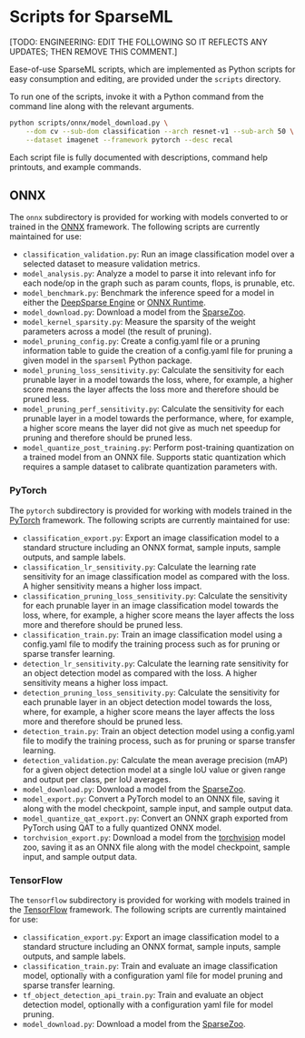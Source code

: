 # Scripts for SparseML

[TODO: ENGINEERING: EDIT THE FOLLOWING SO IT REFLECTS ANY UPDATES; THEN REMOVE THIS COMMENT.]

Ease-of-use SparseML scripts, which are implemented as Python scripts for easy consumption and editing, are provided under the `scripts` directory.

To run one of the scripts, invoke it with a Python command from the command line along with the relevant arguments.

```bash
python scripts/onnx/model_download.py \
    --dom cv --sub-dom classification --arch resnet-v1 --sub-arch 50 \
    --dataset imagenet --framework pytorch --desc recal
```

Each script file is fully documented with descriptions, command help printouts, and example commands.

## ONNX

The `onnx` subdirectory is provided for working with models converted to or trained in the [ONNX](https://onnx.ai/) framework.
The following scripts are currently maintained for use:

- `classification_validation.py`: Run an image classification model over a selected dataset to measure validation metrics.
- `model_analysis.py`: Analyze a model to parse it into relevant info for each node/op in the graph such as param counts, flops, is prunable, etc.
- `model_benchmark.py`: Benchmark the inference speed for a model in either the [DeepSparse Engine](https://docs.neuralmagic.com/deepsparse) or [ONNX Runtime](https://github.com/microsoft/onnxruntime).
- `model_download.py`: Download a model from the [SparseZoo](https://docs.neuralmagic.com/sparsezoo/).
- `model_kernel_sparsity.py`: Measure the sparsity of the weight parameters across a model (the result of pruning).
- `model_pruning_config.py`: Create a config.yaml file or a pruning information table to guide the creation of a config.yaml file for pruning a given model in the `sparseml` Python package.
- `model_pruning_loss_sensitivity.py`: Calculate the sensitivity for each prunable layer in a model towards the loss,
  where, for example, a higher score means the layer affects the loss more and therefore should be pruned less.
- `model_pruning_perf_sensitivity.py`: Calculate the sensitivity for each prunable layer in a model towards the performance, where, for example, a higher score means the layer did not give as much net speedup for pruning and therefore should be pruned less.
- `model_quantize_post_training.py`: Perform post-training quantization on a trained model from an ONNX file. Supports
  static quantization which requires a sample dataset to calibrate quantization parameters with.
  
### PyTorch

The `pytorch` subdirectory is provided for working with models trained in the [PyTorch](https://pytorch.org/) framework.
The following scripts are currently maintained for use:

- `classification_export.py`: Export an image classification model to a standard structure including
  an ONNX format, sample inputs, sample outputs, and sample labels.
- `classification_lr_sensitivity.py`: Calculate the learning rate sensitivity for an image classification model
  as compared with the loss. A higher sensitivity means a higher loss impact.
- `classification_pruning_loss_sensitivity.py`: Calculate the sensitivity for each prunable layer in an
  image classification model towards the loss, where, for example, a higher score means the layer affects the loss more and therefore should be pruned less.
- `classification_train.py`: Train an image classification model using a config.yaml file to modify the training process such as for pruning or sparse transfer learning.
- `detection_lr_sensitivity.py`: Calculate the learning rate sensitivity for an object detection model
  as compared with the loss. A higher sensitivity means a higher loss impact.
- `detection_pruning_loss_sensitivity.py`: Calculate the sensitivity for each prunable layer in an
  object detection model towards the loss, where, for example, a higher score means the layer affects the loss more and therefore should be pruned less.
- `detection_train.py`: Train an object detection model using a config.yaml file
  to modify the training process, such as for pruning or sparse transfer learning.
- `detection_validation.py`: Calculate the mean average precision (mAP) for a given object detection model at
  a single IoU value or given range and output per class, per IoU averages.
- `model_download.py`: Download a model from the [SparseZoo](https://docs.neuralmagic.com/sparsezoo/).
- `model_export.py`: Convert a PyTorch model to an ONNX file, saving it along with the model checkpoint,
  sample input, and sample output data.
- `model_quantize_qat_export.py`: Convert an ONNX graph exported from PyTorch using QAT
  to a fully quantized ONNX model.
- `torchvision_export.py`: Download a model from the [torchvision](https://pytorch.org/docs/stable/torchvision/models.html)
  model zoo, saving it as an ONNX file along with the model checkpoint, sample input, and sample output data.

### TensorFlow

The `tensorflow` subdirectory is provided for working with models trained in the [TensorFlow](https://www.tensorflow.org/) framework.
The following scripts are currently maintained for use:

- `classification_export.py`: Export an image classification model to a standard structure including an ONNX format, sample inputs, sample outputs, and sample labels.
- `classification_train.py`: Train and evaluate an image classification model, optionally with a configuration yaml file for model pruning and sparse transfer learning.
- `tf_object_detection_api_train.py`: Train and evaluate an object detection model, optionally with a configuration yaml file for model pruning.
- `model_download.py`: Download a model from the [SparseZoo](https://docs.neuralmagic.com/sparsezoo/).
